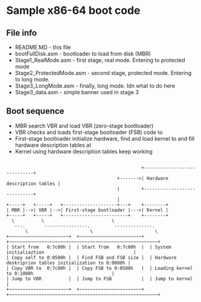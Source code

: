 # Sample x86-64 boot code

## File info

 - README.MD - this file
 - bootFullDisk.asm - bootloader to load from disk (MBR)
 - Stage1_RealMode.asm - first stage, real mode. Entering to protected mode
 - Stage2_ProtectedMode.asm - second stage, protected mode. Entering to long mode.
 - Stage3_LongMode.asm - finally, long mode. Idn what to do here
 - Stage3_data.asm - simple banner used in stage 3

## Boot sequence

 - MBR search VBR and load VBR (zero-stage bootloader)
 - VBR checks and loads first-stage bootloader (FSB) code to <first stage bootloader address>
 - First-stage bootloader initialize hardware, find and load kernel to <kernel address> and 
 fill hardware description tables at <hardware description tables address>
 - Kernel using hardware description tables keep working
 
```

                                                  +-----------------------------+
                                         +------->| Hardware description tables |
                                         |        +-----------------------------+    
                                         |                   
+-----+   +-----+   +--------------------+---+    +--------+ 
| MBR |-->| VBR |-->| First-stage bootloader |--->| Kernel | 
+-----+   +-----+   +------------------------+    +--------+ 
  \          \                         \                      
   ---.       ----------------.         --------------.
       \                       \                       \
+~~~~~~~~~~~~~~~~~~~~~~+  +~~~~~~~~~~~~~~~~~~~~~~~+  +~~~~~~~~~~~~~~~~~~~~~~~~~~~~~~~~~~~~~~~~~~~~~~~~~~~~~~~+
| Start from   0:7c00h |  | Start from   0:7c00h  |  | System initialiaztion                                 |
| Copy self to 0:0500h |  | Find FSB and FSB size |  | Hardware deskriprion tables initialization to 0:0000h |
| Copy VBR to  0:7c00h |  | Copy FSB to 0:0500h   |  | Loading kernel to 0:1000h                             |
| Jump to VBR          |  | Jump to FSB           |  | Jump to kernel                                        |
+~~~~~~~~~~~~~~~~~~~~~~+  +~~~~~~~~~~~~~~~~~~~~~~~+  +~~~~~~~~~~~~~~~~~~~~~~~~~~~~~~~~~~~~~~~~~~~~~~~~~~~~~~~+

```
